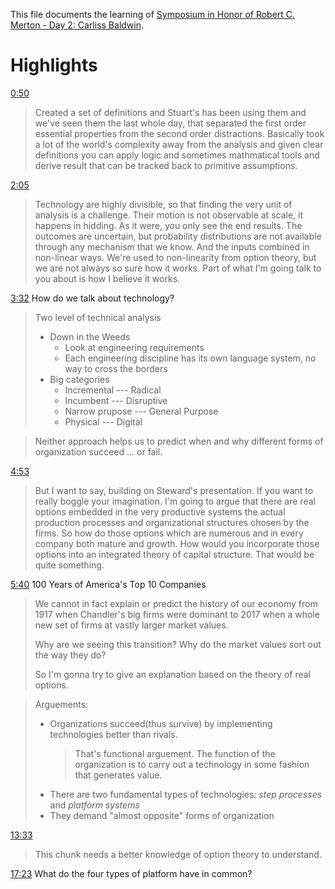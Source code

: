 This file documents the learning of [Symposium in Honor of Robert C. Merton - Day 2: Carliss Baldwin](https://www.youtube.com/watch?v=e0Oh-0AZ7Vo).

# Highlights

[0:50](https://www.youtube.com/watch?v=e0Oh-0AZ7Vo&t=50s)

> Created a set of definitions and Stuart's has been using them and we've seen them the last whole day, that separated the first order essential properties from the second order distractions. 
> Basically took a lot of the world's complexity away from the analysis and given clear definitions you can apply logic and sometimes mathmatical tools and derive result that can be tracked back to primitive assumptions.

[2:05](https://youtu.be/e0Oh-0AZ7Vo?t=125)

> Technology are highly divisible, so that finding the very unit of analysis is a challenge. Their motion is not observable at scale, it happens in hidding. 
> As it were, you only see the end results.
> The outcomes are uncertain, but probability distributions are not available through any mechanism that we know.
> And the inputs combined in non-linear ways. We're used to non-linearity from option theory, but we are not always so sure how it works.
> Part of what I'm going talk to you about is how I believe it works.


[3:32](https://www.youtube.com/watch?v=e0Oh-0AZ7Vo&t=212s) How do we talk about technology?

> Two level of technical analysis
> - Down in  the Weeds
>     - Look at engineering requirements
>     - Each engineering discipline has its own language system, no way to cross the borders
> - Big categories
>     - Incremental --- Radical
>     - Incumbent --- Disruptive
>     - Narrow prupose --- General Purpose
>     - Physical --- Digital

> Neither approach helps us to predict when and why different forms of organization succeed ... or fail.

[4:53](https://youtu.be/e0Oh-0AZ7Vo?t=293) 

> But I want to say, building on Steward's presentation. If you want to really boggle your imagination. I'm going to argue that there are real options embedded in the very productive systems the actual production processes and organizational structures chosen by the firms. 
> So how do those options which are numerous and in every company both mature and growth. How would you incorporate those options into an integrated theory of capital structure. That would be quite something.


[5:40](https://youtu.be/e0Oh-0AZ7Vo?t=340) 100 Years of America's Top 10 Companies

> We cannot in fact explain or predict the history of our economy from 1917 when Chandler's big firms were dominant to 2017 when a whole new set of firms at vastly larger market values.
>
> Why are we seeing this transition? Why do the market values sort out the way they do?
>
> So I'm gonna try to give an explanation based on the theory of real options.

> Arguements:
> - Organizations succeed(thus survive) by implementing technologies better than rivals.
>     > That's functional arguement. The function of the organization is to carry out a technology in some fashion that generates value.
> - There are two fundamental types of technologies: *step processes* and *platform systems*
> - They demand "almost opposite" forms  of organization

[13:33](https://youtu.be/e0Oh-0AZ7Vo?t=813)

> This chunk needs a better knowledge of option theory to understand.


[17:23](https://youtu.be/e0Oh-0AZ7Vo?t=1045) What do the four types of platform have in common?

